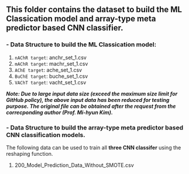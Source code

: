 ## This folder contains the dataset to build the ML Classication model and array-type meta predictor based CNN classifier.

### - Data Structure to build the ML Classication model:
1. `nAChR target`: anchr_set_1.csv 
2. `mAChR target`: machr_set_1.csv 
3. `AChE target`: ache_set_1.csv
4. `BuChE target`: buche_set_1.csv
5. `VAChT target`: vacht_set_1.csv

***Note: Due to large input data size (exceed the maximum size limit for GitHub policy), the above input data has been reduced for testing purpose. The original file can be obtained after the request from the correcponding author (Prof. Mi-hyun Kim).***

### - Data Structure to build the array-type meta predictor based CNN classification models.
The following data can be used to train all **three CNN classifer** using the reshaping function.
1. 200_Model_Prediction_Data_Without_SMOTE.csv
